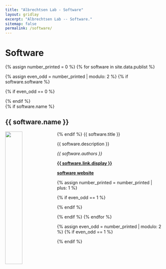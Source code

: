 ```yaml
---
title: "Albrechtsen Lab - Software"
layout: gridlay
excerpt: "Albrechtsen Lab -- Software."
sitemap: false
permalink: /software/
---
```

# Software


{% assign number_printed = 0 %}
{% for software in site.data.publist %}

{% assign even_odd = number_printed | modulo: 2 %}
{% if software.software %}

{% if even_odd == 0 %}
<div class="row">
{% endif %}

<div class="col-sm-6 clearfix">
 <div class="well">
  {% if software.name %}
  <h2>{{ software.name }}</h2>
  {% endif %}
  <pubtit>{{ software.title }}</pubtit>
  <img src="{{ site.url }}{{ site.baseurl }}/images/pubpic/{{ software.image }}" class="img-responsive" width="33%" style="float: left" />
  <p>{{ software.description }}</p>
  <p><em>{{ software.authors }}</em></p>
  <p><strong><a href="{{ software.link.url }}">{{ software.link.display }}</a></strong></p>
  <p><strong><a href="{{ software.software }}">software website</a></strong></p>  
 </div>
</div>

{% assign number_printed = number_printed | plus: 1 %}

{% if even_odd == 1 %}
</div>
{% endif %}

{% endif %}
{% endfor %}

{% assign even_odd = number_printed | modulo: 2 %}
{% if even_odd == 1 %}
</div>
{% endif %}

<p> &nbsp; </p>
